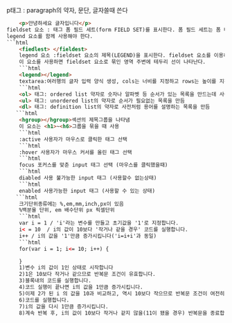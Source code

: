 p태그 : paragraph의 약자, 문단, 글자쓸때 쓴다
```html
    <p>안녕하세요 글자입니다</p>
fieldset 요소 : 태그 폼 필드 세트(form FIELD SET)를 표시한다. 폼 필드 세트는 폼 내에서 관련 컨트롤을 하나의 그룹으로 묶은 것을 말한다.
legend 요소를 함께 사용해야 한다.
```html
    <fiedlest> </fieldest>
    legend 요소 :fieldset 요소의 제목(LEGEND)을 표시한다. fieldset 요소를 이용하여 여러 개의 컨트롤들을 묶었으면 이 묶음이 어떤 성격 또는 용도인지 알려줄 필요가 있으며, 이때 legend 요소를 사용한다.
    이 요소를 사용하면 fieldset 요소로 묶인 영역 주변에 테두리 선이 나타난다.
    ```html
    <legend></legend>
    textarea:여러행의 글자 입력 양식 생성, cols는 너비를 지정하고 rows는 높이를 지정
    ```html
    <ol> 태그: ordered list 약자로 숫자나 알파벳 등 순서가 있는 목록을 만드는데 사용
    <ul> 태그: unordered list의 약자로 순서가 필요없는 목록을 만듬
    <dl> 태그: definition list의 약자로 사전처럼 용어를 설명하는 목록을 만듬 
   ```html
    <hgroup></hgroup>섹션의 제목그룹을 나타냄
    이 요소는 <h1>~<h6>그룹을 묶을 때 사용 
    ```html
    :active 사용자가 마우스로 클릭한 태그 선택
    ```html
    :hover 사용자가 마우스 커서를 올린 태그 선택
    ```html
    focus 포커스를 맞춘 input 태그 선택 (마우스를 클릭했을때)
    ```html
    diabled 사용 불가능한 input 태그 (사용할수 없는상태)
    ```html
    enabled 사용가능한 input 태그 (사용할 수 있는 상태)
   ```html
    크기단위종류에는 %,em,mm,inch,px이 있음
    %백분율 단위, em 배수단위 px 픽셀단위
    ```html
    var i = 1 / 'i'라는 변수를 만들고 초기값을 '1'로 지정합니다.
    i< = 10  / i의 값이 10보다 '작거나 같을 경우' 코드를 실행합니다.
    i++ / i의 값을 '1'만큼 증가시킵니다('i=i+i'과 동일)
    ```html
    for(var i = 1; i<= 10; i++) {

    }
    1)변수 i의 값이 1인 상태로 시작합니다
    2)1은 10보다 작거나 같으므로 반복문 조건이 유효합니다.
    3)블록내의 코드를 실행합니다.
    4)코드 실행이 끝나면 i의 값을 1만큼 증가시킵니다.
    5)이제 2가 된 i 의 값을 10과 비교하고, 역시 10보다 작으므로 반복문 조건이 여전히 유효합니다.
    6)코드를 실행합니다.
    7)i의 값을 다시 1만큼 증가시킵니다.
    8)계속 반복 후, i의 값이 10보다 작거나 같지 않을(11이 됐을 경우) 반복문을 종료합니다.
